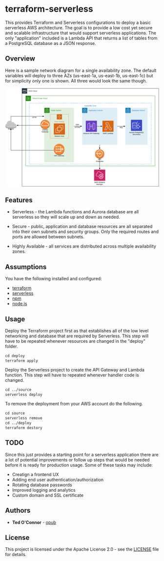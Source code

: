 # terraform-serverless

This provides Terraform and Serverless configurations to deploy a basic serverless AWS architecture.
The goal is to provide a low cost yet secure and scalable infrastructure that would support serverless
applications. The only "application" included is a Lambda API that returns a list of tables from a 
PostgreSQL database as a JSON response.

## Overview

Here is a sample network diagram for a single availability zone. The default variables will deploy to three AZs (us-east-1a, us-east-1b, us-east-1c) but for simplicity only one is shown. All three would look the same though.

![network diagram](diagram.png)

## Features

* Serverless - the Lambda functions and Aurora database are all serverless so they will scale up and down as needed.

* Secure - public, application and database resources are all separated into their own subnets and security groups. Only the required routes and ports are allowed between subnets.

* Highly Available - all services are distributed across multiple availability zones.

## Assumptions

You have the following installed and configured:
* [terraform](https://www.terraform.io/)
* [serverless](https://serverless.com/)
* [npm](https://www.npmjs.com/)
* [node.js](https://nodejs.org/en/)

## Usage

Deploy the Terraform project first as that establishes all of the low level networking and database that are required by Serverless. This step will have to be repeated whenever resources are changed in the "deploy" folder.

```
cd deploy
terraform apply
```

Deploy the Serverless project to create the API Gateway and Lambda function. This step will have to repeated whenever handler code is changed.

```
cd ../source
serverless deploy
```

To remove the deployment from your AWS account do the following.

```
cd source
serverless remove
cd ../deploy
terraform destory
```

## TODO

Since this just provides a starting point for a serverless application there are a lot of potential improvements or follow up steps that would be needed before it is ready for production usage. Some of these tasks may include:

* Creatign a frontend UX
* Adding end user authentication/authorization
* Rotating database passwords
* Improved logging and analytics
* Custom domain and SSL certificate

## Authors

* **Ted O'Connor** - [opub](https://github.com/opub)

## License

This project is licensed under the Apache License 2.0 - see the [LICENSE](LICENSE) file for details.
